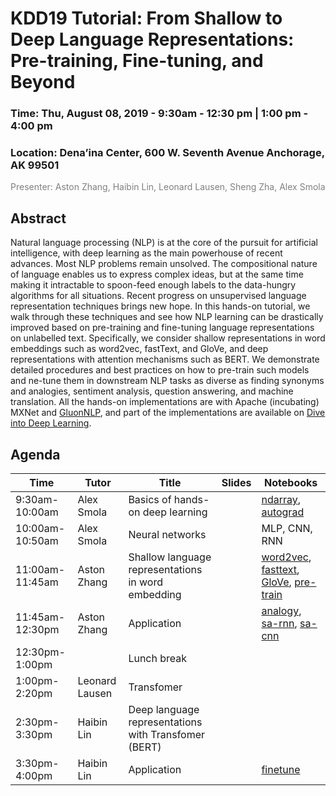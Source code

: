 KDD19 Tutorial: From Shallow to Deep Language Representations: Pre-training, Fine-tuning, and Beyond
==================================================================

<h3>Time: Thu, August 08, 2019 - 9:30am - 12:30 pm | 1:00 pm - 4:00 pm</h3>
<h3>Location: Dena’ina Center, 600 W. Seventh Avenue Anchorage, AK 99501</h3>

<span style="color:grey">Presenter: Aston Zhang, Haibin Lin, Leonard Lausen, Sheng Zha, Alex Smola</span><br/>


Abstract
--------
Natural language processing (NLP) is at the core of the pursuit for artificial intelligence, with deep learning as the main powerhouse of recent advances. Most NLP problems remain unsolved. The compositional nature of language enables us to express complex ideas, but at the same time making it intractable to spoon-feed enough labels to the data-hungry algorithms for all situations. Recent progress on unsupervised language representation techniques brings new hope. In this hands-on tutorial, we walk through these techniques and see how NLP learning can be drastically improved based on pre-training and fine-tuning language representations on unlabelled text. Specifically, we consider shallow representations in word embeddings such as word2vec, fastText, and GloVe, and deep representations with attention mechanisms such as BERT. We demonstrate detailed procedures and best practices on how to pre-train such models and  ne-tune them in downstream NLP tasks as diverse as finding synonyms and analogies, sentiment analysis, question answering, and machine translation. All the hands-on implementations are with Apache (incubating) MXNet and [GluonNLP](http://gluon-nlp.mxnet.io/), and part of the implementations are available on [Dive into Deep Learning](www.d2l.ai).


Agenda
------

| Time        | Tutor        | Title                                                                  | Slides    | Notebooks  |
|-------------|-------------|------------------------------------------------------------------------|-----------|------------|
| 9:30am-10:00am | Alex Smola | Basics of hands-on deep learning                                             |  | [ndarray](https://github.com/astonzhang/KDD19-tutorial/blob/master/01_basics/ndarray.ipynb), [autograd](https://github.com/astonzhang/KDD19-tutorial/blob/master/01_basics/autograd.ipynb) |
| 10:00am-10:50am | Alex Smola | Neural networks                                    |  |  MLP, CNN, RNN |
| 11:00am-11:45am | Aston Zhang  | Shallow language representations in word embedding                           |           | [word2vec](https://github.com/astonzhang/KDD19-tutorial/blob/master/02_word_embedding/word2vec.ipynb), [fasttext](https://github.com/astonzhang/KDD19-tutorial/blob/master/02_word_embedding/fasttext.ipynb), [GloVe](https://github.com/astonzhang/KDD19-tutorial/blob/master/02_word_embedding/glove.ipynb), [pre-train](https://github.com/astonzhang/KDD19-tutorial/blob/master/02_word_embedding/word2vec-gluon.ipynb) |
| 11:45am-12:30pm | Aston Zhang   | Application                                       | | [analogy](https://github.com/astonzhang/KDD19-tutorial/blob/master/03_finetuning_word_embedding/similarity-analogy.ipynb), [sa-rnn](https://github.com/astonzhang/KDD19-tutorial/blob/master/03_finetuning_word_embedding/sentiment-analysis-rnn.ipynb), [sa-cnn](https://github.com/astonzhang/KDD19-tutorial/blob/master/03_finetuning_word_embedding/sentiment-analysis-cnn.ipynb)|
| 12:30pm-1:00pm |    | Lunch break                                                         | |  |
| 1:00pm-2:20pm | Leonard Lausen   | Transfomer                                                         | |  |
| 2:30pm-3:30pm | Haibin Lin   | Deep language representations with Transfomer (BERT)                                 |  |   |
| 3:30pm-4:00pm | Haibin Lin   | Application                                                 |           | [finetune](https://github.com/astonzhang/KDD19-tutorial/blob/master/06_bert/bert.ipynb) |
